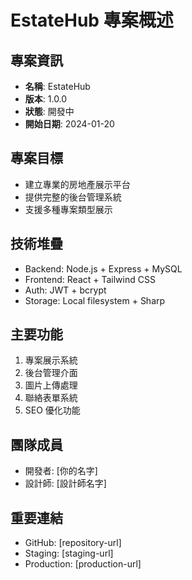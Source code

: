 # EstateHub 專案概述

## 專案資訊
- **名稱**: EstateHub
- **版本**: 1.0.0
- **狀態**: 開發中
- **開始日期**: 2024-01-20

## 專案目標
- 建立專業的房地產展示平台
- 提供完整的後台管理系統
- 支援多種專案類型展示

## 技術堆疊
- Backend: Node.js + Express + MySQL
- Frontend: React + Tailwind CSS
- Auth: JWT + bcrypt
- Storage: Local filesystem + Sharp

## 主要功能
1. 專案展示系統
2. 後台管理介面
3. 圖片上傳處理
4. 聯絡表單系統
5. SEO 優化功能

## 團隊成員
- 開發者: [你的名字]
- 設計師: [設計師名字]

## 重要連結
- GitHub: [repository-url]
- Staging: [staging-url]
- Production: [production-url]
